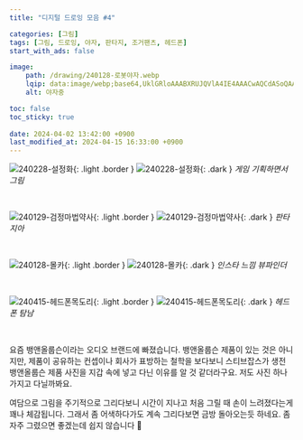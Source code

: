 ```yaml
---
title: "디지털 드로잉 모음 #4"

categories: [그림]
tags: [그림, 드로잉, 야자, 판타지, 조거팬츠, 헤드폰]
start_with_ads: false

image:
    path: /drawing/240128-로봇야자.webp
    lqip: data:image/webp;base64,UklGRloAAABXRUJQVlA4IE4AAACwAQCdASoQAAgAAgA0JQBOgB36ciQAAP73Zxg8nMfva2Os143DTtvMAxoT1TRUfxmUiXdGG2V8tdhdRzeD1G4Kyg7P6bSZH60qEDAgAAA=
    alt: 야자중

toc: false
toc_sticky: true
 
date: 2024-04-02 13:42:00 +0900
last_modified_at: 2024-04-15 16:33:00 +0900
---
```


![240228-설정화](/drawing/240228-설정화.webp){: .light .border }
![240228-설정화](/drawing/240228-설정화.webp){: .dark }
_게임 기획하면서 그림_

<br>

![240129-검정마법약사](/drawing/240129-검정마법약사.webp){: .light .border }
![240129-검정마법약사](/drawing/240129-검정마법약사.webp){: .dark }
_판타지아_

<br>

![240128-몰카](/drawing/240128-카메라.webp){: .light .border }
![240128-몰카](/drawing/240128-카메라.webp){: .dark }
_인스타 느낌 뷰파인더_

<br>

![240415-헤드폰목도리](/drawing/240415-헤드폰목도리.webp){: .light .border }
![240415-헤드폰목도리](/drawing/240415-헤드폰목도리.webp){: .dark }
_헤드폰 탐남_

<br>

요즘 뱅앤올룹슨이라는 오디오 브랜드에 빠졌습니다. 뱅앤올룹슨 제품이 있는 것은 아니지만, 제품이 공유하는 컨셉이나 회사가 표방하는 철학을 보다보니 스티브잡스가 생전 뱅앤올룹슨 제품 사진을 지갑 속에 넣고 다닌 이유를 알 것 같더라구요. 저도 사진 하나 가지고 다닐까봐요.

여담으로 그림을 주기적으로 그리다보니 시간이 지나고 처음 그릴 때 손이 느려졌다는게 꽤나 체감됩니다. 그래서 좀 어색하다가도 계속 그리다보면 금방 돌아오는듯 하네요. 좀 자주 그렸으면 좋겠는데 쉽지 않습니다 🥲